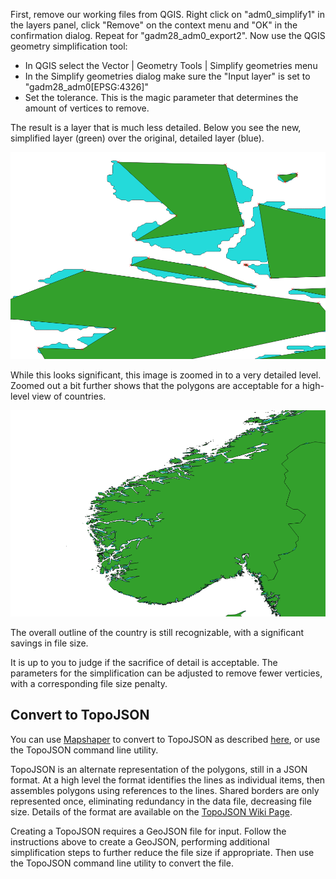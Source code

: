 First, remove our working files from QGIS. Right click on "adm0_simplify1" in the layers panel, click "Remove" on the context menu and "OK" in the confirmation dialog.  Repeat for "gadm28_adm0_export2".  Now use the QGIS geometry simplification tool:

* In QGIS select the Vector | Geometry Tools | Simplify geometries menu
* In the Simplify geometries dialog make sure the "Input layer" is set to "gadm28_adm0[EPSG:4326]"
* Set the tolerance.  This is the magic parameter that determines the amount of vertices to remove.  

The result is a layer that is much less detailed.  Below you see the new, simplified layer (green) over the original, detailed layer (blue).

![comparison](./images/norway_verticies_simplified.png)

While this looks significant, this image is zoomed in to a very detailed level.  Zoomed out a bit further shows that the polygons are acceptable for a high-level view of countries.

![comparison zoomed out](./images/norway_original_vs_simplified.png)

The overall outline of the country is still recognizable, with a significant savings in file size.

It is up to you to judge if the sacrifice of detail is acceptable.  The parameters for the simplification can be adjusted to remove fewer verticies, with a corresponding file size penalty.

## Convert to TopoJSON
You can use [Mapshaper](http://mapshaper.org) to convert to TopoJSON as described [here](./creating_geojson.md), or use the TopoJSON command line utility.

TopoJSON is an alternate representation of the polygons, still in a JSON format.  At a high level the format identifies the lines as individual items, then assembles polygons using references to the lines.  Shared borders are only represented once, eliminating redundancy in the data file, decreasing file size.  Details of the format are available on the [TopoJSON Wiki Page](https://github.com/topojson/topojson/wiki).

Creating a TopoJSON requires a GeoJSON file for input.  Follow the instructions above to create a GeoJSON, performing additional simplification steps to further reduce the file size if appropriate.  Then use the TopoJSON command line utility to convert the file.
